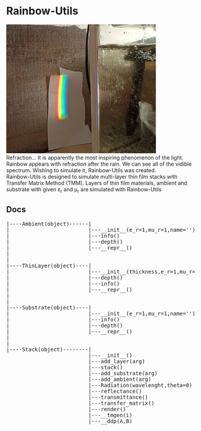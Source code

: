 # Rainbow-Utils
<img src="refraction.png" width="400">
<br>
Refraction... It is apparently the most inspiring phenomenon of the light. Rainbow appears with refraction after the rain. We can see all of the vidible spectrum. Wishing to simulate it, Rainbow-Utils was created. 
<br>
Rainbow-Utils is designed to simulate multi-layer thin film stacks with Transfer Matrix Method (TMM). Layers of thin film materials, ambient and substrate  with given ε<sub>r</sub> and µ<sub>r</sub> are simulated with Rainbow-Utils

## Docs

<pre>
|----Ambient(object)------|
|                         |---__init__(e_r=1,mu_r=1,name='')
|                         |---info()
|                         |---depth()
|                         |---__repr__()
|
|
|----ThinLayer(object)----|
|                         |---__init__(thickness,e_r=1,mu_r=1,name='')
|                         |---depth()
|                         |---info()
|                         |---__repr__()
|
|
|----Substrate(object)----|
|                         |---__init__(e_r=1,mu_r=1,name='')
|                         |---info()
|                         |---depth()
|                         |---__repr__()
|
|
|----Stack(object)--------|
                          |---__init__()
                          |---add_layer(arg)
                          |---stack()
                          |---add_substrate(arg)
                          |---add_ambient(arg)
                          |---Radiation(wavelenght,theta=0)
                          |---reflectance()
                          |---transmittance()
                          |---transfer_matrix()
                          |---render()
                          |---__tmgen(i)
                          |---__ddp(A,B)

</pre>


